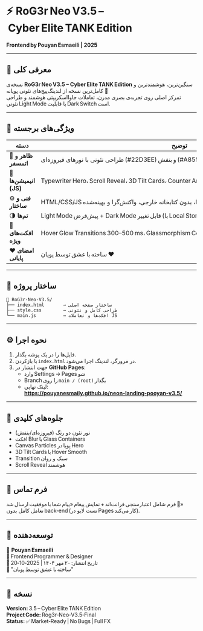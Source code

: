 # ⚡ RoG3r Neo V3.5 – Cyber Elite TANK Edition  
**Frontend by Pouyan Esmaeili | 2025**

---

## 🧠 معرفی کلی  
نسخه‌ی **RoG3r Neo V3.5 – Cyber Elite TANK Edition** سنگین‌ترین، هوشمندترین و کامل‌ترین نسخه از لندینگ‌پیج‌های نئونی پویانه 👑  
تمرکز اصلی روی تجربه‌ی بصری مدرن، تعاملات جاوااسکریپتی هوشمند و طراحی نئونی Light Mode با قابلیت Dark Switch است.  

---

## 💎 ویژگی‌های برجسته  

| دسته | توضیح |
|------|--------|
| 🎨 **ظاهر و اتمسفر** | طراحی نئونی با نورهای فیروزه‌ای (#22D3EE) و بنفش (#A855F7)، تایپوگرافی Orbitron + Vazirmatn |
| 🧬 **انیمیشن‌ها (JS)** | Typewriter Hero، Scroll Reveal، 3D Tilt Cards، Counter Animated، Particles Canvas، Theme Switcher |
| ⚙️ **فنی و ساختار** | HTML/CSS/JS کاملاً جدا، بدون کتابخانه خارجی، واکنش‌گرا و بهینه‌شده |
| 🌗 **تم‌ها** | Light Mode پیش‌فرض + Dark Mode قابل تغییر (با Local Storage Save) |
| 🤖 **افکت‌های ویژه** | Hover Glow Transitions 300–500 ms، Glassmorphism Containers، Parallax Background |
| ❤️ **امضای پایانی** | ساخته با عشق توسط پویان ❤️ |

---

## 🧱 ساختار پروژه
```
📁 RoG3r‑Neo‑V3.5/
├── index.html       → ساختار صفحه اصلی
├── style.css        → طراحی کامل و نئونی
└── main.js          → افکت‌ها و تعاملات JS
```

---

## ⚙️ نحوه اجرا  

1. فایل‌ها را در یک پوشه بگذار.  
2. با بازکردن `index.html` در مرورگر، لندینگ اجرا می‌شود.  
3. جهت انتشار در **GitHub Pages**:  
   - وارد Settings → Pages شو  
   - Branch را روی `main / (root)` بگذار  
   - لینک نهایی:  
     **https://pouyanesmaily.github.io/neon-landing-pooyan-v3.5/**

---

## 🎨 جلوه‌های کلیدی  

- نور نئون دو رنگ (فیروزه‌ای/بنفش)  
- افکت Blur با Glass Containers  
- Canvas Particles پویا در Hero  
- 3D Tilt Cards با Hover Smooth  
- Transition سبک و روان  
- Scroll Reveal هوشمند  

---

## 💬 فرم تماس  

فرم شامل اعتبارسنجی فرانت‌اند + نمایش پیغام «پیام شما با موفقیت ارسال شد 💌»  
تعامل کامل بدون back‑end (تست لایو در Pages کار می‌کند).

---

## 🧠 توسعه‌دهنده  

👤 **Pouyan Esmaeili**  
💼 Frontend Programmer & Designer  
📅 تاریخ انتشار: ۲۰ مهر ۱۴۰۴ | 2025‑10‑20  
🩵 "ساخته با عشق توسط پویان"  

---

## 🏁 نسخه  

**Version:** 3.5 – Cyber Elite TANK Edition  
**Project Code:** Rog3r‑Neo‑V3.5‑Final  
**Status:** ✅ Market‑Ready | No Bugs | Full FX
